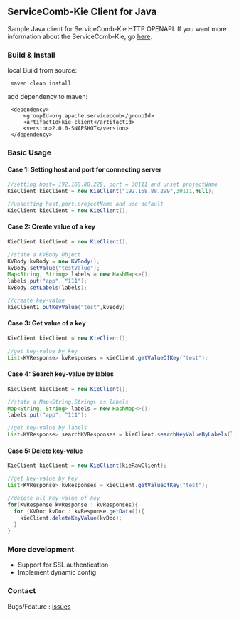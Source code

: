 ## ServiceComb-Kie Client for Java

   Sample Java client for ServiceComb-Kie HTTP OPENAPI. If you want more information about the ServiceComb-Kie, go [here](https://github.com/apache/servicecomb-kie).
   
### Build & Install
   
   local Build from source:
   ```
    maven clean install
   ```
   
   add dependency to maven:
   ```
    <dependency>
        <groupId>org.apache.servicecomb</groupId>
        <artifactId>kie-client</artifactId>
        <version>2.0.0-SNAPSHOT</version>
    </dependency>
   ```


### Basic Usage

#### Case 1: Setting host and port for connecting server 
```java
//setting host= 192.168.88.229, port = 30111 and unset projectName
KieClient kieClient = new KieClient("192.168.88.299",30111,null);

//unsetting host,port,projectName and use default
KieClient kieClient = new KieClient();
```

#### Case 2: Create value of a key
```java
KieClient kieClient = new KieClient();

//state a KVBody Object
KVBody kvBody = new KVBody();
kvBody.setValue("testValue");
Map<String, String> labels = new HashMap<>();
labels.put("app", "111");
kvBody.setLabels(labels);

//create key-value
kieClient1.putKeyValue("test",kvBody)  
```

#### Case 3: Get value of a key
```java
KieClient kieClient = new KieClient();

//get key-value by key
List<KVResponse> kvResponses = kieClient.getValueOfKey("test");
```

#### Case 4: Search key-value by lables
```java
KieClient kieClient = new KieClient();

//state a Map<String,String> as labels
Map<String, String> labels = new HashMap<>();
labels.put("app", "111");

//get key-value by labels
List<KVResponse> searchKVResponses = kieClient.searchKeyValueByLabels(labels);
```

#### Case 5: Delete key-value
```java
KieClient kieClient = new KieClient(kieRawClient);

//get key-value by key
List<KVResponse> kvResponses = kieClient.getValueOfKey("test");

//delete all key-value of key
for(KVResponse kvResponse : kvResponses){
  for (KVDoc kvDoc : kvResponse.getData()){
    kieClient.deleteKeyValue(kvDoc);
  }
}
```

### More development

- Support for SSL authentication
- Implement dynamic config

### Contact
Bugs/Feature : [issues](https://github.com/apache/servicecomb-java-chassis/issues)
